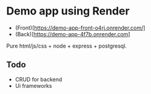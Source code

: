 # Demo app using Render
- (Front)[https://demo-app-front-o4rj.onrender.com/]
- (Back)[https://demo-app-4f7b.onrender.com]

Pure html/js/css + node + express + postgresql.

## Todo
 - CRUD for backend
 - Ui frameworks
